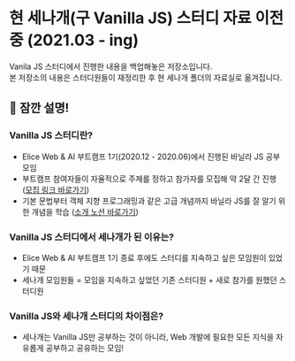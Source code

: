 # 현 세나개(구 Vanilla JS) 스터디 자료 이전 중 (2021.03 - ing)

Vanila JS 스터디에서 진행한 내용을 백업해놓은 저장소입니다. </br>
본 저장소의 내용은 스터디원들이 재정리한 후 현 세나개 폴더의 자료실로 옮겨집니다.


##  🔖 잠깐 설명!
### Vanilla JS 스터디란?
  - Elice Web & AI 부트캠프 1기(2020.12 - 2020.06)에서 진행된 바닐라 JS 공부 모임
  - 부트캠프 참여자들이 자율적으로 주제를 정하고 참가자를 모집해 약 2달 간 진행 ([모집 링크 바로가기](https://www.notion.so/0990ebad267b4d75bdc67105f751bbcf))
  - 기본 문법부터 객체 지향 프로그래밍과 같은 고급 개념까지 바닐라 JS를 잘 알기 위한 개념을 학습 ([소개 노션 바로가기](https://www.notion.so/VanillaJs-4febdeafbc4c4e7b8d2a973de02a81f3))
### Vanilla JS 스터디에서 세나개가 된 이유는?
  - Elice Web & AI 부트캠프 1기 종료 후에도 스터디를 지속하고 싶은 모임원이 있었기 때문
  - 세나개 모임원들 = 모임을 지속하고 싶었던 기존 스터디원 + 새로 참가를 원했던 스터디원
### Vanilla JS와 세나개 스터디의 차이점은?
  - 세나개는 Vanilla JS만 공부하는 것이 아니라, Web 개발에 필요한 모든 지식을 자유롭게 공부하고 공유하는 모임!
